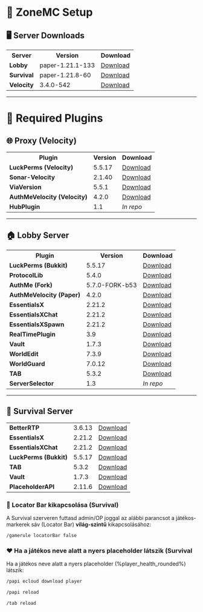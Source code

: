 # 🧩 ZoneMC Setup

## 🖥️ Server Downloads

<table>
<tr>
<th>Server</th>
<th>Version</th>
<th>Download</th>
</tr>
<tr>
<td><strong>Lobby</strong></td>
<td>paper-1.21.1-133</td>
<td><a href="https://papermc.io/downloads/all?project=paper">Download</a></td>
</tr>
<tr>
<td><strong>Survival</strong></td>
<td>paper-1.21.8-60</td>
<td><a href="https://papermc.io/downloads/all?project=paper">Download</a></td>
</tr>
<tr>
<td><strong>Velocity</strong></td>
<td>3.4.0-542</td>
<td><a href="https://papermc.io/downloads/velocity">Download</a></td>
</tr>
</table>

---

# 🔌 Required Plugins

## 🌐 Proxy (Velocity)

<table>
<tr>
<th>Plugin</th>
<th>Version</th>
<th>Download</th>
</tr>
<tr>
<td><strong>LuckPerms (Velocity)</strong></td>
<td>5.5.17</td>
<td><a href="https://luckperms.net/download">Download</a></td>
</tr>
<tr>
<td><strong>Sonar-Velocity</strong></td>
<td>2.1.40</td>
<td><a href="https://modrinth.com/plugin/sonar/version/2.1.40">Download</a></td>
</tr>
<tr>
<td><strong>ViaVersion</strong></td>
<td>5.5.1</td>
<td><a href="https://modrinth.com/plugin/viaversion/version/5.5.1">Download</a></td>
</tr>
<tr>
<td><strong>AuthMeVelocity (Velocity)</strong></td>
<td>4.2.0</td>
<td><a href="https://github.com/4drian3d/AuthMeVelocity/releases/tag/4.2.0">Download</a></td>
</tr>
<tr>
<td><strong>HubPlugin</strong></td>
<td>1.1</td>
<td><em>In repo</em></td>
</tr>
</table>

---

## 🏠 Lobby Server

<table>
<tr>
<th>Plugin</th>
<th>Version</th>
<th>Download</th>
</tr>
<tr>
<td><strong>LuckPerms (Bukkit)</strong></td>
<td>5.5.17</td>
<td><a href="https://luckperms.net/download">Download</a></td>
</tr>
<tr>
<td><strong>ProtocolLib</strong></td>
<td>5.4.0</td>
<td><a href="https://www.spigotmc.org/resources/protocollib.1997/">Download</a></td>
</tr>
<tr>
<td><strong>AuthMe (Fork)</strong></td>
<td>5.7.0-FORK-b53</td>
<td><a href="https://modrinth.com/plugin/authmerereloaded/version/5.7.0-FORK-b53">Download</a></td>
</tr>
<tr>
<td><strong>AuthMeVelocity (Paper)</strong></td>
<td>4.2.0</td>
<td><a href="https://github.com/4drian3d/AuthMeVelocity/releases/tag/4.2.0">Download</a></td>
</tr>
<tr>
<td><strong>EssentialsX</strong></td>
<td>2.21.2</td>
<td><a href="https://essentialsx.net/downloads.html">Download</a></td>
</tr>
<tr>
<td><strong>EssentialsXChat</strong></td>
<td>2.21.2</td>
<td><a href="https://essentialsx.net/downloads.html">Download</a></td>
</tr>
<tr>
<td><strong>EssentialsXSpawn</strong></td>
<td>2.21.2</td>
<td><a href="https://essentialsx.net/downloads.html">Download</a></td>
</tr>
<tr>
<td><strong>RealTimePlugin</strong></td>
<td>3.9</td>
<td><a href="https://www.spigotmc.org/resources/real-time-plugin.69545/">Download</a></td>
</tr>
<tr>
<td><strong>Vault</strong></td>
<td>1.7.3</td>
<td><a href="https://www.spigotmc.org/resources/vault.34315/">Download</a></td>
</tr>
<tr>
<td><strong>WorldEdit</strong></td>
<td>7.3.9</td>
<td><a href="https://modrinth.com/plugin/worldedit/version/Bu1zaaoc">Download</a></td>
</tr>
<tr>
<td><strong>WorldGuard</strong></td>
<td>7.0.12</td>
<td><a href="https://modrinth.com/plugin/worldguard/version/7.0.12">Download</a></td>
</tr>
<tr>
<td><strong>TAB</strong></td>
<td>5.3.2</td>
<td><a href="https://www.spigotmc.org/resources/tab-1-7-x-1-21-10.57806/">Download</a></td>
</tr>
<tr>
<td><strong>ServerSelector</strong></td>
<td>1.3</td>
<td><em>In repo</em></td>
</tr>
</table>

---

## 🌲 Survival Server

<table>
<tr>
<td><strong>BetterRTP</strong></td>
<td>3.6.13</td>
<td><a href="https://www.spigotmc.org/resources/betterrtp-random-wild-teleport.36081/">Download</a></td>
</tr>
<tr>
<td><strong>EssentialsX</strong></td>
<td>2.21.2</td>
<td><a href="https://essentialsx.net/downloads.html">Download</a></td>
</tr>
<tr>
<td><strong>EssentialsXChat</strong></td>
<td>2.21.2</td>
<td><a href="https://essentialsx.net/downloads.html">Download</a></td>
</tr>
<tr>
<td><strong>LuckPerms (Bukkit)</strong></td>
<td>5.5.17</td>
<td><a href="https://luckperms.net/download">Download</a></td>
</tr>
<tr>
<td><strong>TAB</strong></td>
<td>5.3.2</td>
<td><a href="https://www.spigotmc.org/resources/tab-1-7-x-1-21-10.57806/">Download</a></td>
</tr>
<tr>
<td><strong>Vault</strong></td>
<td>1.7.3</td>
<td><a href="https://www.spigotmc.org/resources/vault.34315/">Download</a></td>
</tr>
  <tr> <td><strong>PlaceholderAPI</strong></td> <td>2.11.6</td> <td><a href="https://www.spigotmc.org/resources/placeholderapi.6245/">Download</a></td> </tr>
</table>

### 📍 Locator Bar kikapcsolása (Survival)
A Survival szerveren futtasd admin/OP joggal az alábbi parancsot a játékos-markerek sáv (Locator Bar) **világ-szintű** kikapcsolásához:

```mcfunction
/gamerule locatorBar false
```

### :heart: Ha a játékos neve alatt a nyers placeholder látszik (Survival

Ha a játékos neve alatt a nyers placeholder (%player_health_rounded%) látszik:

```bash
/papi ecloud download player
```

```bash
/papi reload
```

```bash
/tab reload
```

